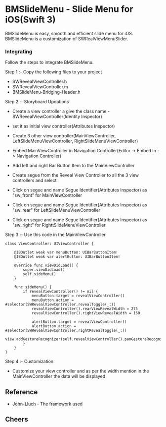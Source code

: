 # BMSlideMenu - Slide Menu for iOS(Swift 3)
BMSlideMenu is easy, smooth and efficient slide menu for iOS. BMSlideMenu is a customization of SWRealViewMenuSlider. 



### Integrating

Follow the steps to integrate BMSlideMenu.

Step 1 :- Copy the following files to your project

* SWRevealViewController.h
* SWRevealViewController.m
* BMSlideMenu-Bridging-Header.h

Step 2 :- Storyboard Updations

* Create a view controller a give the class name - SWRevealViewController(Identity Inspector)
* set it as initial view controller(Attributes Inspector)

* Create 3 other view controller(MainViewController, LeftSlideMenuViewController, RightSlideMenuViewController)
* Embed MainViewController in Navigation Controller(Editor -> Embed In -> Navigation Controller)
* Add left and right Bar Button Item to the MainViewController
* Create segue from the Reveal View Controller to all the 3 view controllers and select

* Click on segue and name Segue Identifier(Attributes Inspector) as "sw_front" for MainViewController
* Click on segue and name Segue Identifier(Attributes Inspector) as "sw_rear" for LeftSlideMenuViewController
* Click on segue and name Segue Identifier(Attributes Inspector) as "sw_right" for RighttSlideMenuViewController


Step 3 :- Use this code in the MainViewController

```
class ViewController: UIViewController {
    
    @IBOutlet weak var menuButton: UIBarButtonItem!
    @IBOutlet weak var alertButton: UIBarButtonItem!

    override func viewDidLoad() {
        super.viewDidLoad()
        self.sideMenu()
    }
    
    func sideMenu() {
        if revealViewController() != nil {
            menuButton.target = revealViewController()
            menuButton.action = #selector(SWRevealViewController.revealToggle(_:))
            revealViewController().rearViewRevealWidth = 275
            revealViewController().rightViewRevealWidth = 160
            
            alertButton.target = revealViewController()
            alertButton.action = #selector(SWRevealViewController.rightRevealToggle(_:))
            view.addGestureRecognizer(self.revealViewController().panGestureRecognizer())
        }
    }
}

```

Step 4 :- Customization

* Customize your view controller and as per the width mention in the MainViewController the data will be displayed

## Reference

* [John-Lluch](https://github.com/John-Lluch/SWRevealViewController) - The framework used

## Cheers
